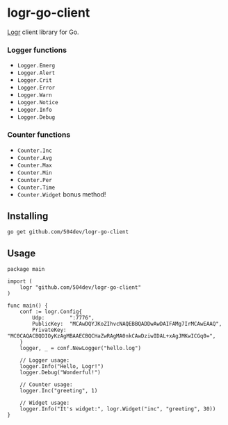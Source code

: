 # logr-go-client

[Logr] client library for Go.

[Logr]: https://github.com/504dev/logr

### Logger functions

* `Logger.Emerg`
* `Logger.Alert`
* `Logger.Crit`
* `Logger.Error`
* `Logger.Warn`
* `Logger.Notice`
* `Logger.Info`
* `Logger.Debug`

### Counter functions

* `Counter.Inc`
* `Counter.Avg`
* `Counter.Max`
* `Counter.Min`
* `Counter.Per`
* `Counter.Time`
* `Counter.Widget` bonus method!


Installing
----------

	go get github.com/504dev/logr-go-client
	
Usage
-----

``` golang
package main

import (
    logr "github.com/504dev/logr-go-client"
)

func main() {
    conf := logr.Config{
        Udp:        ":7776",
        PublicKey:  "MCAwDQYJKoZIhvcNAQEBBQADDwAwDAIFAMg7IrMCAwEAAQ",
        PrivateKey: "MC0CAQACBQDIOyKzAgMBAAECBQCHaZwRAgMA0nkCAwDziwIDAL+xAgJMKwICGq0=",
    }
    logger, _ = conf.NewLogger("hello.log")

    // Logger usage:
    logger.Info("Hello, Logr!")
    logger.Debug("Wonderful!")

    // Counter usage:
    logger.Inc("greeting", 1)

    // Widget usage:
    logger.Info("It's widget:", logr.Widget("inc", "greeting", 30))
}
```
